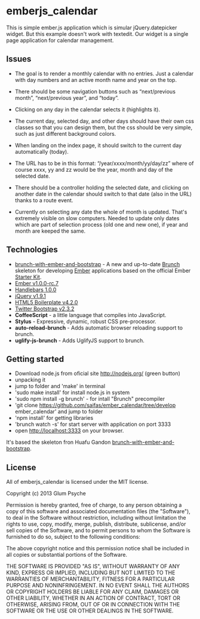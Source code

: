 # emberjs_calendar
This is simple ember.js application which is simular jQuery.datepicker widget.
But this example doesn't work with textedit.
Our widget is a single page application for calendar management.

## Issues
- The goal is to render a monthly calendar with no entries. Just a calendar with day numbers and an active month name and year on the top.

- There should be some navigation buttons such as “next/previous month”, “next/previous year”, and “today”.

- Clicking on any day in the calendar selects it (highlights it).

- The current day, selected day, and other days should have their own css classes so that you can design them, but the css should be very simple, such as just different background colors.

- When landing on the index page, it should switch to the current day automatically (today).

- The URL has to be in this format: “/year/xxxx/month/yy/day/zz” where of course xxxx, yy and zz would be the year, month and day of the selected date.

- There should be a controller holding the selected date, and clicking on another date in the calendar should switch to that date (also in the URL) thanks to a route event.

- Currently on selecting any date the whole of month is updated. That's extremely visible on slow computers. Needed to update only dates which are part of selection process (old one and new one), if year and month are keeped the same.

## Technologies
- [brunch-with-ember-and-bootstrap](https://github.com/huafu/brunch-with-ember-and-bootstrap) - A new and up-to-date [Brunch](http://brunch.io) skeleton for developing [Ember](http://emberjs.com) applications based on the official Ember [Starter Kit](https://github.com/emberjs/starter-kit/archive/master.zip).
- [Ember v1.0.0-rc.7](http://emberjs.com)
- [Handlebars 1.0.0](http://handlebarsjs.com)
- [jQuery v1.9.1](http://jquery.com)
- [HTML5 Boilerplate v4.2.0](http://html5boilerplate.com)
- [Twitter Bootstrap v2.3.2](https://github.com/twitter/bootstrap)
- **CoffeeScript** - a little language that compiles into JavaScript.
- **Stylus** - Expressive, dynamic, robust CSS pre-processor.
- **auto-reload-brunch** - Adds automatic browser reloading support to brunch.
- **uglify-js-brunch** - Adds UglifyJS support to brunch.

## Getting started
- Download node.js from oficial site http://nodejs.org/ (green button)
- unpacking it
- jump to folder and 'make' in terminal
- 'sudo make install' for install node.js in system
- 'sudo npm install -g brunch' - for intall "Brunch" precompiler
- 'git clone https://github.com/saifas/ember_calendar/tree/develop ember_calendar' and jump to folder
- 'npm install' for getting libraries
- 'brunch watch -s' for start server with application on port 3333
- open [http://localhost:3333](http://localhost:3333) on your browser.

It's based the skeleton fron Huafu Gandon [brunch-with-ember-and-bootstrap](https://github.com/huafu/brunch-with-ember-and-bootstrap).


## License
All of emberjs_calendar is licensed under the MIT license.

Copyright (c) 2013 Glum Psyche

Permission is hereby granted, free of charge, to any person obtaining a copy of this software and associated documentation files (the "Software"), to deal in the Software without restriction, including without limitation the rights to use, copy, modify, merge, publish, distribute, sublicense, and/or sell copies of the Software, and to permit persons to whom the Software is furnished to do so, subject to the following conditions:

The above copyright notice and this permission notice shall be included in all copies or substantial portions of the Software.

THE SOFTWARE IS PROVIDED "AS IS", WITHOUT WARRANTY OF ANY KIND, EXPRESS OR IMPLIED, INCLUDING BUT NOT LIMITED TO THE WARRANTIES OF MERCHANTABILITY, FITNESS FOR A PARTICULAR PURPOSE AND NONINFRINGEMENT. IN NO EVENT SHALL THE AUTHORS OR COPYRIGHT HOLDERS BE LIABLE FOR ANY CLAIM, DAMAGES OR OTHER LIABILITY, WHETHER IN AN ACTION OF CONTRACT, TORT OR OTHERWISE, ARISING FROM, OUT OF OR IN CONNECTION WITH THE SOFTWARE OR THE USE OR OTHER DEALINGS IN THE SOFTWARE.
